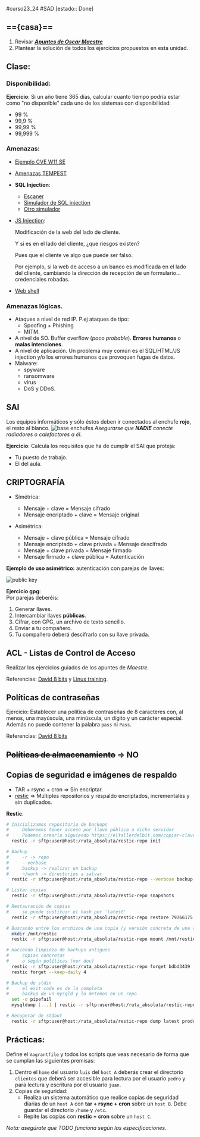 #curso23_24 #SAD [estado:: Done] 

## =={casa}== 
1. Revisar ***[Apuntes de Oscar Maestre](https://oscarmaestre.github.io/apuntes_sad/tema_pautas_seguridad_informatica/tema_pautas_seguridad_informatica.html)***
2. Plantear la solución de todos los ejercicios propuestos en esta unidad.


## Clase:
### Disponibilidad:
**Ejercicio**: Si un año tiene 365 días, calcular cuanto tiempo podría estar como "no disponible" cada uno de los sistemas con disponibilidad:
  * 99 %
  * 99,9 %
  * 99,99 %
  * 99,999 %


### Amenazas:
* [Ejemplo CVE W11 SE](https://support.microsoft.com/es-es/topic/kb5028407-c%C3%B3mo-administrar-la-vulnerabilidad-asociada-con-cve-2023-32019-bd6ed35f-48b1-41f6-bd19-d2d97270f080)
+ [Amenazas TEMPEST](https://armada.defensa.gob.es/archivo/rgm/2016/12/rgmdic2016cap11.pdf)
+ **SQL Injection**:
  + [Escaner](https://pentest-tools.com/website-vulnerability-scanning/sql-injection-scanner-online)
  + [Simulador de SQL injection](https://www.hacksplaining.com/exercises/sql-injection)
  + [Otro simulador](https://www.codingame.com/playgrounds/154/sql-injection-demo/sql-injection)
+ [JS Injection](https://code-boxx.com/javascript-injection-beginners/):

  Modificación de la web del lado de cliente.

  Y si es en el lado del cliente, ¿que riesgos existen?

  Pues que el cliente ve algo que puede ser falso.

  Por ejemplo, si la web de acceso a un banco es modificada en el lado del cliente, cambiando la dirección de recepción de un formulario... credenciales robadas.
  
+ [Web shell](https://www.invicti.com/learn/web-shell/)




### Amenazas lógicas.
* Ataques a nivel de red IP. P.ej ataques de tipo:
  * Spoofing + Phishing
  * MITM.
* A nivel de SO. Buffer overflow (*poco probable*). **Errores humanos** o **malas intenciones**.
* A nivel de aplicación. Un problema muy común es el SQL/HTML/JS injection y/o los errores humanos que provoquen fugas de datos.
* Malware:
  * spyware
  * ransomware
  * virus
  * DoS y DDoS.


## SAI
Los equipos informáticos y sólo éstos deben ir conectados al enchufe **rojo**, el resto al blanco.
![base enchufes](https://static-blogs.lasprovincias.es/wp-content/uploads/sites/47/2015/09/Foto-enchufes5-300x180.jpg)
*Asegurarse que **NADIE** conecte radiadores o calefactores a él*.

**Ejercicio**: Calcula los requisitos que ha de cumplir el SAI que proteja:
  * Tu puesto de trabajo.
  * El del aula.


## CRIPTOGRAFÍA
* Simétrica:
  * Mensaje + clave = Mensaje cifrado
  * Mensaje encriptado + clave = Mensaje original
 
* Asimétrica:
  * Mensaje + clave pública = Mensaje cifrado
  * Mensaje encriptado + clave privada = Mensaje descifrado
  * Mensaje + clave privada = Mensaje firmado
  * Mensaje firmado + clave pública = Autenticación
 
**Ejemplo de uso asimétrico:** autenticación con parejas de llaves:

![public key](https://www.foxpass.com/hubfs/SSHkeydiagram.png)

**Ejercicio gpg**:  
Por parejas deberéis:
1. Generar llaves.
2. Intercambiar llaves **públicas**.
3. Cifrar, con GPG, un archivo de texto sencillo.
4. Enviar a tu compañero.
5. Tu compañero deberá descifrarlo con su llave privada.

## ACL - Listas de Control de Acceso
Realizar los ejercicios guiados de los apuntes de *Maestre*.

Referencias: [David 8 bits](https://www.ochobitshacenunbyte.com/2019/02/07/listas-de-control-de-acceso-acl-en-linux/) y [Linux training](https://linux-training.be/funhtml/ch34.html).

## Políticas de contraseñas
Ejercicio: Establecer una política de contraseñas de 8 caracteres con, al menos, una mayúscula, una minúscula, un dígito y un carácter especial. Además no puede contener la palabra `pass` ni `Pass`.

Referencias: [David 8 bits](https://www.ochobitshacenunbyte.com/2019/03/26/crear-politicas-de-contrasenas-en-linux/)

## ~~Políticas de almacenamiento~~ => NO

## Copias de seguridad e imágenes de respaldo
+ TAR + rsync + cron => Sin encriptar. 
+ [restic](https://restic.readthedocs.io/en/stable/) => Múltiples repositorios y respaldo encriptados, incrementales y sin duplicados.

**Restic**:
```bash
# Inicializamos repositorio de backups
#     Deberemos tener acceso por llave pública a dicho servidor
#     Podemos crearla siguiendo https://eltallerdelbit.com/copiar-clave-publica-ssh-scp-ssh-copy-id/
  restic -r sftp:user@host:/ruta_absoluta/restic-repo init

# Backup
#     -r -> repo
#     --verbose
#     backup -> realizar un backup
#     ~/work -> directorios a salvar
  restic -r sftp:user@host:/ruta_absoluta/restic-repo --verbose backup ~/work

# Listar copias
  restic -r sftp:user@host:/ruta_absoluta/restic-repo snapshots

# Restauración de copias
#     se puede sustituir el hash por 'latest'
  restic -r sftp:user@host:/ruta_absoluta/restic-repo restore 79766175 --target /tmp/restore-work

# Buscando entre los archivos de una copia (y versión concreta de una archivo)
  mkdir /mnt/restic
  restic -r sftp:user@host:/ruta_absoluta/restic-repo mount /mnt/restic

# Haciendo limpieza de backups antiguos
#     copias concretas
#     o según políticas (ver doc)
  restic -r sftp:user@host:/ruta_absoluta/restic-repo forget bdbd3439
  restic forget --keep-daily 4

# Backup de stdin
#     el exit code es de la completa
#     backup de un mysqld y lo metemos en un repo
  set -o pipefail
  mysqldump [...] | restic -r sftp:user@host:/ruta_absoluta/restic-repo backup --stdin

# Recuperar de stdout
  restic -r sftp:user@host:/ruta_absoluta/restic-repo dump latest production.sql | mysql
```


## Prácticas:
Define el `Vagrantfile` y todos los scripts que veas necesario de forma que se cumplan las siguientes premisas:
1. Dentro el `home` del usuario `luis` del `host A` deberás crear el directorio `clientes` que deberá ser accesible para lectura por el usuario `pedro` y para lectura y escritura por el usuario `juan`.
2. Copias de seguridad:
   + Realiza un sistema automático que realice copias de seguridad diarias de un `host A` con **tar + rsync + cron** sobre un `host B`. Debe guardar el directorio `/home` y `/etc`.
   + Repite las copias con **restic + cron** sobre un `host C`.
  
*Nota: asegúrate que TODO funciona según las especificaciones.*